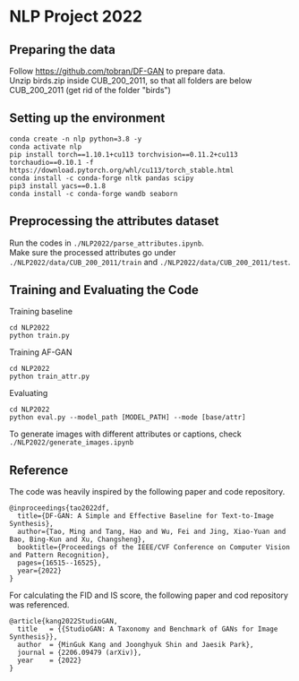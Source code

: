 # NLP Project 2022

## Preparing the data
Follow https://github.com/tobran/DF-GAN to prepare data. <br>
Unzip birds.zip inside CUB_200_2011, so that all folders are below CUB_200_2011 (get rid of the folder "birds")

## Setting up the environment
```
conda create -n nlp python=3.8 -y
conda activate nlp
pip install torch==1.10.1+cu113 torchvision==0.11.2+cu113 torchaudio==0.10.1 -f https://download.pytorch.org/whl/cu113/torch_stable.html
conda install -c conda-forge nltk pandas scipy
pip3 install yacs==0.1.8
conda install -c conda-forge wandb seaborn
```

## Preprocessing the attributes dataset
Run the codes in ```./NLP2022/parse_attributes.ipynb```. <br>
Make sure the processed attributes go under ```./NLP2022/data/CUB_200_2011/train``` and ```./NLP2022/data/CUB_200_2011/test```.

## Training and Evaluating the Code

Training baseline
```
cd NLP2022
python train.py
```

Training AF-GAN
```
cd NLP2022
python train_attr.py
```

Evaluating
```
cd NLP2022
python eval.py --model_path [MODEL_PATH] --mode [base/attr]
```

To generate images with different attributes or captions, check ```./NLP2022/generate_images.ipynb```

## Reference
The code was heavily inspired by the following paper and code repository.
```
@inproceedings{tao2022df,
  title={DF-GAN: A Simple and Effective Baseline for Text-to-Image Synthesis},
  author={Tao, Ming and Tang, Hao and Wu, Fei and Jing, Xiao-Yuan and Bao, Bing-Kun and Xu, Changsheng},
  booktitle={Proceedings of the IEEE/CVF Conference on Computer Vision and Pattern Recognition},
  pages={16515--16525},
  year={2022}
}
```
For calculating the FID and IS score, the following paper and cod repository was referenced.
```
@article{kang2022StudioGAN,
  title   = {{StudioGAN: A Taxonomy and Benchmark of GANs for Image Synthesis}},
  author  = {MinGuk Kang and Joonghyuk Shin and Jaesik Park},
  journal = {2206.09479 (arXiv)},
  year    = {2022}
}
```